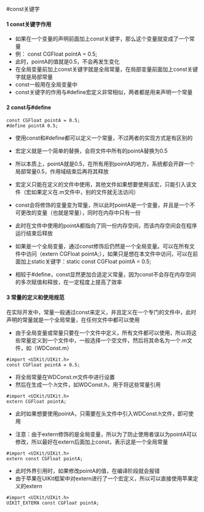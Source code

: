 #const关键字
#### 1 const关键字作用
- 如果在一个变量的声明前面加上const关键字，那么这个变量就变成了一个常量
- 例： const CGFloat pointA = 0.5;
- 此时，pointA的值就是0.5，不会再发生变化
- 在全局变量前加上const关键字就是全局常量，在局部变量前面加上const关键字就是局部常量
- const一般用在全局变量中
- const关键字的作用与#define宏定义非常相似，两者都是用来声明一个常量

#### 2 const与#define
```objc
const CGFloat pointA = 0.5;
#define pointA 0.5;
```
- 使用const和#define都可以定义一个常量，不过两者的实现方式是有区别的
- 宏定义就是一个简单的替换，会将文件中所有的pointA替换为0.5
- 所以本质上，pointA就是0.5，在所有用到pointA的地方，系统都会开辟一个局部常量0.5，作用域结束后再将其释放
- 宏定义只能在定义的文件中使用，其他文件如果想要使用该宏，只能引入该文件（宏如果定义在.m文件中，别的文件就无法访问）


- const会将修饰的变量变为常量，所以此时pointA是一个变量，并且是一个不可更改的变量（也就是常量），同时在内存中只有一份
- 此时在文件中使用的pointA都指向了同一份内存空间，而该内存空间会在程序运行结束后释放
- 如果是一个全局变量，通过const修饰后仍然是一个全局变量。可以在所有文件中访问（extern CGFloat pointA;），如果只是想在本文件中访问，可以在前面加上static关键字：static const CGFloat pointA = 0.5;

- 相较于#define，const显然更加合适定义常量，因为const不会存在内存空间的多次赋值和释放，在一定程度上提高了效率

#### 3 常量的定义和使用规范
在实际开发中，常量一般通过const来定义，并且定义在一个专门的文件中，此时声明的常量就是一个全局常量，在任何文件中都可以使用
- 由于全局变量或常量只要在一个文件中定义，所有文件都可以使用，所以将这些常量定义到一个文件中，一般选择一个空文件，然后将其命名为一个.m文件，如（WDConst.m）
```objc
#import <UIKit/UIKit.h>
const CGFloat pointA = 0.5;
```
- 将全局常量在WDConst.m文件中进行设置
- 然后在生成一个.h文件，如WDConst.h，用于将这些常量引用
```objc
#import <UIKit/UIKit.h>
extern CGFloat pointA;
```
- 此时如果想要使用pointA，只需要在头文件中引入WDConst.h文件，即可使用

- 注意：由于extern修饰的是全局变量，所以为了防止使用者误以为pointA可以修改，所以最好在extern后面加上const，表示这是一个全局常量
```objc
#import <UIKit/UIKit.h>
extern const CGFloat pointA;
```
- 此时外界引用时，如果修改pointA的值，在编译阶段就会报错
- 由于苹果在UIKit框架中对extern进行了一个宏定义，所以可以直接使用苹果定义的extern
```objc
#import <UIKit/UIKit.h>
UIKIT_EXTERN const CGFloat pointA;
```